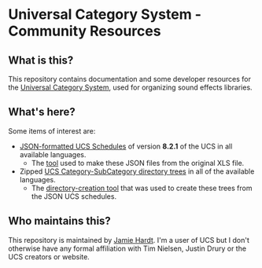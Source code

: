 # Universal Category System - Community Resources

## What is this?

This repository contains documentation and some developer resources for the 
[Universal Category System][ucs], used for organizing sound effects libraries.

[ucs]: https://universalcategorysystem.com

## What's here?

Some items of interest are:

  - [JSON-formatted UCS Schedules](json/) of version **8.2.1** of the UCS in 
    all available languages.
    - The [tool](tools/ucsxls2json.py) used to make these JSON files from the
      original XLS file.
  - Zipped [UCS Category-SubCategory directory trees](dirs) in all of the
    available languages.
    - The [directory-creation tool](tools/ucsdirs.py) that was used to create 
      these trees from the JSON UCS schedules.

## Who maintains this?

This repository is maintained by [Jamie Hardt][jh]. I'm a user of UCS but I 
don't otherwise have any formal affiliation with Tim Nielsen, Justin Drury or 
the UCS creators or website.

[jh]: https://github.com/iluvcapra

